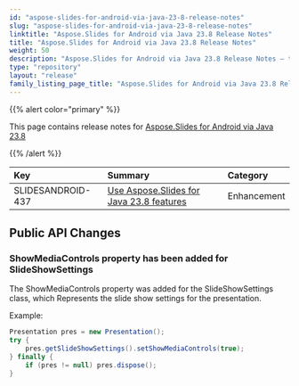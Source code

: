 ```yaml
---
id: "aspose-slides-for-android-via-java-23-8-release-notes"
slug: "aspose-slides-for-android-via-java-23-8-release-notes"
linktitle: "Aspose.Slides for Android via Java 23.8 Release Notes"
title: "Aspose.Slides for Android via Java 23.8 Release Notes"
weight: 50
description: "Aspose.Slides for Android via Java 23.8 Release Notes – the latest updates and fixes."
type: "repository"
layout: "release"
family_listing_page_title: "Aspose.Slides for Android via Java 23.8 Release Notes"
---
```


{{% alert color="primary" %}} 

This page contains release notes for [Aspose.Slides for Android via Java 23.8](https://releases.aspose.com/java/repo/com/aspose/aspose-slides/23.8/)

{{% /alert %}} 

|**Key**|**Summary**|**Category**|
| :- | :- | :- |
|SLIDESANDROID-437|[Use Aspose.Slides for Java 23.8 features](/slides/java/release-notes/2023/aspose-slides-for-java-23-8-release-notes/)|Enhancement|


## Public API Changes ##

### ShowMediaControls property has been added for SlideShowSettings ###

The ShowMediaControls property was added for the SlideShowSettings class, which Represents the slide show settings for the presentation.

Example:

```java
Presentation pres = new Presentation();
try {
    pres.getSlideShowSettings().setShowMediaControls(true);
} finally {
    if (pres != null) pres.dispose();
}
```